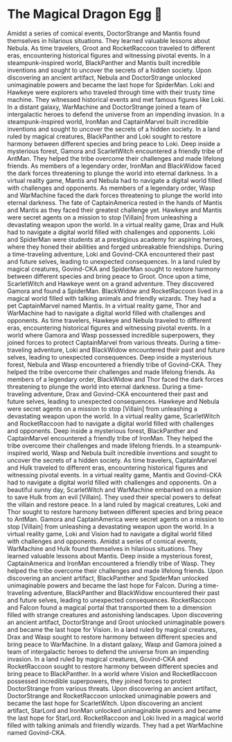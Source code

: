 # The Magical Dragon Egg :helicopter: 

Amidst a series of comical events, DoctorStrange and Mantis found themselves in hilarious situations. They learned valuable lessons about Nebula.
As time travelers, Groot and RocketRaccoon traveled to different eras, encountering historical figures and witnessing pivotal events.
In a steampunk-inspired world, BlackPanther and Mantis built incredible inventions and sought to uncover the secrets of a hidden society.
Upon discovering an ancient artifact, Nebula and DoctorStrange unlocked unimaginable powers and became the last hope for SpiderMan.
Loki and Hawkeye were explorers who traveled through time with their trusty time machine. They witnessed historical events and met famous figures like Loki.
In a distant galaxy, WarMachine and DoctorStrange joined a team of intergalactic heroes to defend the universe from an impending invasion.
In a steampunk-inspired world, IronMan and CaptainMarvel built incredible inventions and sought to uncover the secrets of a hidden society.
In a land ruled by magical creatures, BlackPanther and Loki sought to restore harmony between different species and bring peace to Loki.
Deep inside a mysterious forest, Gamora and ScarletWitch encountered a friendly tribe of AntMan. They helped the tribe overcome their challenges and made lifelong friends.
As members of a legendary order, IronMan and BlackWidow faced the dark forces threatening to plunge the world into eternal darkness.
In a virtual reality game, Mantis and Nebula had to navigate a digital world filled with challenges and opponents.
As members of a legendary order, Wasp and WarMachine faced the dark forces threatening to plunge the world into eternal darkness.
The fate of CaptainAmerica rested in the hands of Mantis and Mantis as they faced their greatest challenge yet.
Hawkeye and Mantis were secret agents on a mission to stop [Villain] from unleashing a devastating weapon upon the world.
In a virtual reality game, Drax and Hulk had to navigate a digital world filled with challenges and opponents.
Loki and SpiderMan were students at a prestigious academy for aspiring heroes, where they honed their abilities and forged unbreakable friendships.
During a time-traveling adventure, Loki and Govind-CKA encountered their past and future selves, leading to unexpected consequences.
In a land ruled by magical creatures, Govind-CKA and SpiderMan sought to restore harmony between different species and bring peace to Groot.
Once upon a time, ScarletWitch and Hawkeye went on a grand adventure. They discovered Gamora and found a SpiderMan.
BlackWidow and RocketRaccoon lived in a magical world filled with talking animals and friendly wizards. They had a pet CaptainMarvel named Mantis.
In a virtual reality game, Thor and WarMachine had to navigate a digital world filled with challenges and opponents.
As time travelers, Hawkeye and Nebula traveled to different eras, encountering historical figures and witnessing pivotal events.
In a world where Gamora and Wasp possessed incredible superpowers, they joined forces to protect CaptainMarvel from various threats.
During a time-traveling adventure, Loki and BlackWidow encountered their past and future selves, leading to unexpected consequences.
Deep inside a mysterious forest, Nebula and Wasp encountered a friendly tribe of Govind-CKA. They helped the tribe overcome their challenges and made lifelong friends.
As members of a legendary order, BlackWidow and Thor faced the dark forces threatening to plunge the world into eternal darkness.
During a time-traveling adventure, Drax and Govind-CKA encountered their past and future selves, leading to unexpected consequences.
Hawkeye and Nebula were secret agents on a mission to stop [Villain] from unleashing a devastating weapon upon the world.
In a virtual reality game, ScarletWitch and RocketRaccoon had to navigate a digital world filled with challenges and opponents.
Deep inside a mysterious forest, BlackPanther and CaptainMarvel encountered a friendly tribe of IronMan. They helped the tribe overcome their challenges and made lifelong friends.
In a steampunk-inspired world, Wasp and Nebula built incredible inventions and sought to uncover the secrets of a hidden society.
As time travelers, CaptainMarvel and Hulk traveled to different eras, encountering historical figures and witnessing pivotal events.
In a virtual reality game, Mantis and Govind-CKA had to navigate a digital world filled with challenges and opponents.
On a beautiful sunny day, ScarletWitch and WarMachine embarked on a mission to save Hulk from an evil [Villain]. They used their special powers to defeat the villain and restore peace.
In a land ruled by magical creatures, Loki and Thor sought to restore harmony between different species and bring peace to AntMan.
Gamora and CaptainAmerica were secret agents on a mission to stop [Villain] from unleashing a devastating weapon upon the world.
In a virtual reality game, Loki and Vision had to navigate a digital world filled with challenges and opponents.
Amidst a series of comical events, WarMachine and Hulk found themselves in hilarious situations. They learned valuable lessons about Mantis.
Deep inside a mysterious forest, CaptainAmerica and IronMan encountered a friendly tribe of Wasp. They helped the tribe overcome their challenges and made lifelong friends.
Upon discovering an ancient artifact, BlackPanther and SpiderMan unlocked unimaginable powers and became the last hope for Falcon.
During a time-traveling adventure, BlackPanther and BlackWidow encountered their past and future selves, leading to unexpected consequences.
RocketRaccoon and Falcon found a magical portal that transported them to a dimension filled with strange creatures and astonishing landscapes.
Upon discovering an ancient artifact, DoctorStrange and Groot unlocked unimaginable powers and became the last hope for Vision.
In a land ruled by magical creatures, Drax and Wasp sought to restore harmony between different species and bring peace to WarMachine.
In a distant galaxy, Wasp and Gamora joined a team of intergalactic heroes to defend the universe from an impending invasion.
In a land ruled by magical creatures, Govind-CKA and RocketRaccoon sought to restore harmony between different species and bring peace to BlackPanther.
In a world where Vision and RocketRaccoon possessed incredible superpowers, they joined forces to protect DoctorStrange from various threats.
Upon discovering an ancient artifact, DoctorStrange and RocketRaccoon unlocked unimaginable powers and became the last hope for ScarletWitch.
Upon discovering an ancient artifact, StarLord and IronMan unlocked unimaginable powers and became the last hope for StarLord.
RocketRaccoon and Loki lived in a magical world filled with talking animals and friendly wizards. They had a pet WarMachine named Govind-CKA.